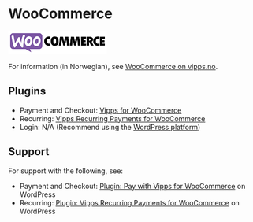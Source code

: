 <!-- START_METADATA
---
title: WooCommerce plugin platform
sidebar_label: WooCommerce
hide_table_of_contents: true
pagination_next: null
pagination_prev: null
---
END_METADATA -->

# WooCommerce

![WooCommerce logo](images/woocommerce.png)

For information (in Norwegian), see [WooCommerce on vipps.no](https://www.vipps.no/produkter-og-tjenester/bedrift/ta-betalt-paa-nett/ta-betalt-paa-nett/woocommerce/).

## Plugins

* Payment and Checkout: [Vipps for WooCommerce](https://github.com/vippsas/vipps-woocommerce)
* Recurring: [Vipps Recurring Payments for WooCommerce](https://github.com/vippsas/vipps-recurring-woocommerce)
* Login: N/A (Recommend using the [WordPress platform](wordpress.md))

## Support

For support with the following, see:

* Payment and Checkout: [Plugin: Pay with Vipps for WooCommerce](https://wordpress.org/support/plugin/woo-vipps/) on WordPress
* Recurring: [Plugin: Vipps Recurring Payments for WooCommerce](https://wordpress.org/support/plugin/vipps-recurring-payments-gateway-for-woocommerce/) on WordPress
